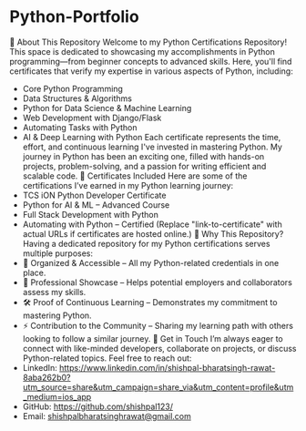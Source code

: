 # Python-Portfolio

📌 About This Repository
Welcome to my Python Certifications Repository! This space is dedicated to showcasing my accomplishments in Python programming—from beginner concepts to advanced skills. Here, you'll find certificates that verify my expertise in various aspects of Python, including:
- Core Python Programming
- Data Structures & Algorithms
- Python for Data Science & Machine Learning
- Web Development with Django/Flask
- Automating Tasks with Python
- AI & Deep Learning with Python
Each certificate represents the time, effort, and continuous learning I've invested in mastering Python. My journey in Python has been an exciting one, filled with hands-on projects, problem-solving, and a passion for writing efficient and scalable code.
📜 Certificates Included
Here are some of the certifications I’ve earned in my Python learning journey:
- TCS iON Python Developer Certificate
- Python for AI & ML – Advanced Course
- Full Stack Development with Python
- Automating with Python – Certified
(Replace "link-to-certificate" with actual URLs if certificates are hosted online.)
🚀 Why This Repository?
Having a dedicated repository for my Python certifications serves multiple purposes:
- 📂 Organized & Accessible – All my Python-related credentials in one place.
- 📌 Professional Showcase – Helps potential employers and collaborators assess my skills.
- 🛠 Proof of Continuous Learning – Demonstrates my commitment to mastering Python.
- ⚡ Contribution to the Community – Sharing my learning path with others looking to follow a similar journey.
📩 Get in Touch
I’m always eager to connect with like-minded developers, collaborate on projects, or discuss Python-related topics. Feel free to reach out:
- LinkedIn: https://www.linkedin.com/in/shishpal-bharatsingh-rawat-8aba262b0?utm_source=share&utm_campaign=share_via&utm_content=profile&utm_medium=ios_app 
- GitHub: https://github.com/shishpal123/
- Email: shishpalbharatsinghrawat@gmail.com

